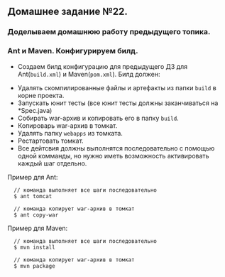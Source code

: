 ## Домашнее задание №22.

### Доделываем домашнюю работу предыдущего топика.

### Ant и Maven. Конфигурируем билд.
 * Создаем билд конфигурацию для предыдущего ДЗ для Ant(`build.xml`) и Maven(`pom.xml`). Билд должен:
  + Удалять скомпилированные файлы и артефакты из папки `build` в корне проекта.
  + Запускать юнит тесты (все юнит тесты должны заканчиваться на *Spec.java)
  + Собирать war-архив и копировать его в папку `build`.
  + Копироварь war-архив в томкат.
  + Удалять папку `webapps` из томката.
  + Рестартовать томкат.
  + Все дейтсвия должны выполнятся последовательно с помощью одной комманды, но нужно иметь
  возможность активировать каждый шаг отдельно.

  Пример для Ant:
  ```
    // команда выполняет все шаги последовательно
    $ ant tomcat

    // команда копирует war-архив в томкат
    $ ant copy-war
  ```

  Пример для Maven:

  ```
    // команда выполняет все шаги последовательно
    $ mvn install

    // команда копирует war-архив в томкат
    $ mvn package
  ```

